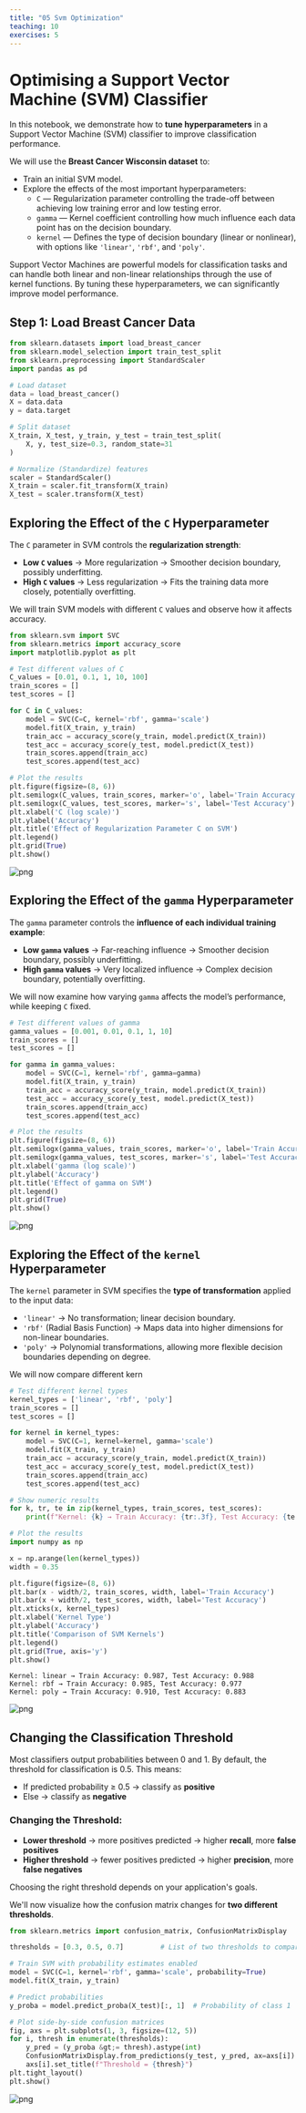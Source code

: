 ```yaml
---
title: "05 Svm Optimization"
teaching: 10
exercises: 5
---
```


# Optimising a Support Vector Machine (SVM) Classifier

In this notebook, we demonstrate how to **tune hyperparameters** in a Support Vector Machine (SVM) classifier to improve classification performance.

We will use the **Breast Cancer Wisconsin dataset** to:
- Train an initial SVM model.
- Explore the effects of the most important hyperparameters:
  - `C` — Regularization parameter controlling the trade-off between achieving low training error and low testing error.
  - `gamma` — Kernel coefficient controlling how much influence each data point has on the decision boundary.
  - `kernel` — Defines the type of decision boundary (linear or nonlinear), with options like `'linear'`, `'rbf'`, and `'poly'`.

Support Vector Machines are powerful models for classification tasks and can handle both linear and non-linear relationships through the use of kernel functions. By tuning these hyperparameters, we can significantly improve model performance.

## Step 1: Load Breast Cancer Data

```python
from sklearn.datasets import load_breast_cancer
from sklearn.model_selection import train_test_split
from sklearn.preprocessing import StandardScaler
import pandas as pd

# Load dataset
data = load_breast_cancer()
X = data.data
y = data.target

# Split dataset
X_train, X_test, y_train, y_test = train_test_split(
    X, y, test_size=0.3, random_state=31
)

# Normalize (Standardize) features
scaler = StandardScaler()
X_train = scaler.fit_transform(X_train)
X_test = scaler.transform(X_test)
```

## Exploring the Effect of the `C` Hyperparameter

The `C` parameter in SVM controls the **regularization strength**:
- **Low `C` values** → More regularization → Smoother decision boundary, possibly underfitting.
- **High `C` values** → Less regularization → Fits the training data more closely, potentially overfitting.

We will train SVM models with different `C` values and observe how it affects accuracy.

```python
from sklearn.svm import SVC
from sklearn.metrics import accuracy_score
import matplotlib.pyplot as plt

# Test different values of C
C_values = [0.01, 0.1, 1, 10, 100]
train_scores = []
test_scores = []

for C in C_values:
    model = SVC(C=C, kernel='rbf', gamma='scale')
    model.fit(X_train, y_train)
    train_acc = accuracy_score(y_train, model.predict(X_train))
    test_acc = accuracy_score(y_test, model.predict(X_test))
    train_scores.append(train_acc)
    test_scores.append(test_acc)

# Plot the results
plt.figure(figsize=(8, 6))
plt.semilogx(C_values, train_scores, marker='o', label='Train Accuracy')
plt.semilogx(C_values, test_scores, marker='s', label='Test Accuracy')
plt.xlabel('C (log scale)')
plt.ylabel('Accuracy')
plt.title('Effect of Regularization Parameter C on SVM')
plt.legend()
plt.grid(True)
plt.show()

```

![png](output_4_0.png)

## Exploring the Effect of the `gamma` Hyperparameter

The `gamma` parameter controls the **influence of each individual training example**:
- **Low `gamma` values** → Far-reaching influence → Smoother decision boundary, possibly underfitting.
- **High `gamma` values** → Very localized influence → Complex decision boundary, potentially overfitting.

We will now examine how varying `gamma` affects the model’s performance, while keeping `C` fixed.

```python
# Test different values of gamma
gamma_values = [0.001, 0.01, 0.1, 1, 10]
train_scores = []
test_scores = []

for gamma in gamma_values:
    model = SVC(C=1, kernel='rbf', gamma=gamma)
    model.fit(X_train, y_train)
    train_acc = accuracy_score(y_train, model.predict(X_train))
    test_acc = accuracy_score(y_test, model.predict(X_test))
    train_scores.append(train_acc)
    test_scores.append(test_acc)

# Plot the results
plt.figure(figsize=(8, 6))
plt.semilogx(gamma_values, train_scores, marker='o', label='Train Accuracy')
plt.semilogx(gamma_values, test_scores, marker='s', label='Test Accuracy')
plt.xlabel('gamma (log scale)')
plt.ylabel('Accuracy')
plt.title('Effect of gamma on SVM')
plt.legend()
plt.grid(True)
plt.show()

```

![png](output_6_0.png)

## Exploring the Effect of the `kernel` Hyperparameter

The `kernel` parameter in SVM specifies the **type of transformation** applied to the input data:
- `'linear'` → No transformation; linear decision boundary.
- `'rbf'` (Radial Basis Function) → Maps data into higher dimensions for non-linear boundaries.
- `'poly'` → Polynomial transformations, allowing more flexible decision boundaries depending on degree.

We will now compare different kern

```python
# Test different kernel types
kernel_types = ['linear', 'rbf', 'poly']
train_scores = []
test_scores = []

for kernel in kernel_types:
    model = SVC(C=1, kernel=kernel, gamma='scale')
    model.fit(X_train, y_train)
    train_acc = accuracy_score(y_train, model.predict(X_train))
    test_acc = accuracy_score(y_test, model.predict(X_test))
    train_scores.append(train_acc)
    test_scores.append(test_acc)

# Show numeric results
for k, tr, te in zip(kernel_types, train_scores, test_scores):
    print(f"Kernel: {k} → Train Accuracy: {tr:.3f}, Test Accuracy: {te:.3f}")

# Plot the results
import numpy as np

x = np.arange(len(kernel_types))
width = 0.35

plt.figure(figsize=(8, 6))
plt.bar(x - width/2, train_scores, width, label='Train Accuracy')
plt.bar(x + width/2, test_scores, width, label='Test Accuracy')
plt.xticks(x, kernel_types)
plt.xlabel('Kernel Type')
plt.ylabel('Accuracy')
plt.title('Comparison of SVM Kernels')
plt.legend()
plt.grid(True, axis='y')
plt.show()

```

    Kernel: linear → Train Accuracy: 0.987, Test Accuracy: 0.988
    Kernel: rbf → Train Accuracy: 0.985, Test Accuracy: 0.977
    Kernel: poly → Train Accuracy: 0.910, Test Accuracy: 0.883

![png](output_8_1.png)

## Changing the Classification Threshold

Most classifiers output probabilities between 0 and 1.
By default, the threshold for classification is 0.5. This means:

- If predicted probability ≥ 0.5 → classify as **positive**
- Else → classify as **negative**

### Changing the Threshold:
- **Lower threshold** → more positives predicted → higher **recall**, more **false positives**
- **Higher threshold** → fewer positives predicted → higher **precision**, more **false negatives**

Choosing the right threshold depends on your application's goals.

We'll now visualize how the confusion matrix changes for **two different thresholds**.

```python
from sklearn.metrics import confusion_matrix, ConfusionMatrixDisplay

thresholds = [0.3, 0.5, 0.7]         # List of two thresholds to compare

# Train SVM with probability estimates enabled
model = SVC(C=1, kernel='rbf', gamma='scale', probability=True)
model.fit(X_train, y_train)

# Predict probabilities
y_proba = model.predict_proba(X_test)[:, 1]  # Probability of class 1

# Plot side-by-side confusion matrices
fig, axs = plt.subplots(1, 3, figsize=(12, 5))
for i, thresh in enumerate(thresholds):
    y_pred = (y_proba &gt;= thresh).astype(int)
    ConfusionMatrixDisplay.from_predictions(y_test, y_pred, ax=axs[i])
    axs[i].set_title(f"Threshold = {thresh}")
plt.tight_layout()
plt.show()

```

![png](output_10_0.png)

